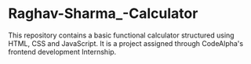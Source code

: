 # Raghav-Sharma_-Calculator
This repository contains a basic functional calculator structured using HTML, CSS and JavaScript. It is a project assigned through CodeAlpha's frontend development Internship.
